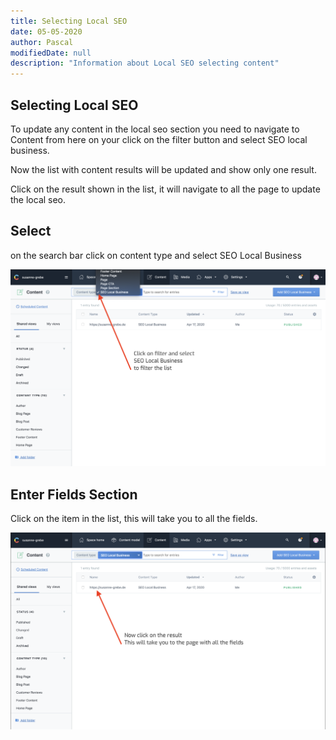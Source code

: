 ```yaml
---
title: Selecting Local SEO
date: 05-05-2020
author: Pascal
modifiedDate: null
description: "Information about Local SEO selecting content"
---
```


## Selecting Local SEO

To update any content in the local seo section you need to navigate to Content from here on your click on the filter button and select SEO local business.

Now the list with content results will be updated and show only one result.

Click on the result shown in the list, it will navigate to all the page to update the local seo.

## Select

on the search bar click on content type and select SEO Local Business

![filter local seo](./seo-local-filter.png)

## Enter Fields Section

Click on the item in the list, this will take you to all the fields.

![select local seo](./seo-local-select.png)